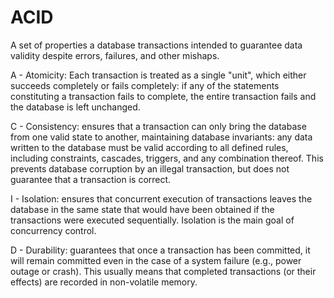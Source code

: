 # ACID 
A set of properties a database transactions intended to guarantee data validity despite errors, failures, and other mishaps.

A - Atomicity: Each transaction is treated as a single "unit", which either succeeds completely or fails completely: if any of the statements constituting a transaction fails to complete, the entire transaction fails and the database is left unchanged.

C - Consistency: ensures that a transaction can only bring the database from one valid state to another, maintaining database invariants: any data written to the database must be valid according to all defined rules, including constraints, cascades, triggers, and any combination thereof. This prevents database corruption by an illegal transaction, but does not guarantee that a transaction is correct.

I - Isolation: ensures that concurrent execution of transactions leaves the database in the same state that would have been obtained if the transactions were executed sequentially. Isolation is the main goal of concurrency control.

D - Durability: guarantees that once a transaction has been committed, it will remain committed even in the case of a system failure (e.g., power outage or crash). This usually means that completed transactions (or their effects) are recorded in non-volatile memory.